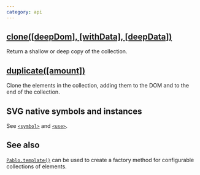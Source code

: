 ```yaml
---
category: api
---
```



## [clone(\[deepDom\], \[withData\], \[deepData\])](/api/clone/)

Return a shallow or deep copy of the collection.


## [duplicate(\[amount\])](/api/duplicate/)

Clone the elements in the collection, adding them to the DOM and to the end of the collection.


## SVG native symbols and instances

See [`<symbol>`](https://developer.mozilla.org/docs/Web/SVG/Element/symbol) and [`<use>`](https://developer.mozilla.org/docs/Web/SVG/Element/use).


## See also

[`Pablo.template()`](/api/Pablo.template/) can be used to create a factory method for configurable collections of elements.
